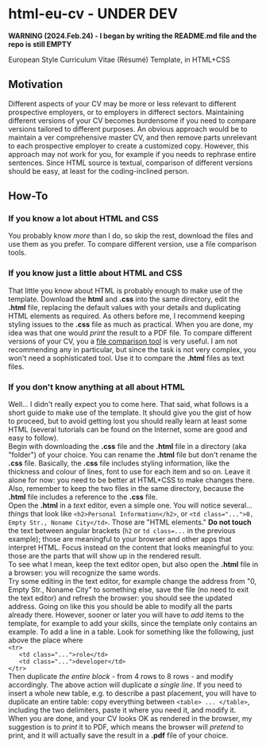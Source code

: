 # html-eu-cv - UNDER DEV
**WARNING (2024.Feb.24) - I began by writing the README.md file and the repo is still EMPTY**  
  
European Style Curriculum Vitae (Résumé) Template, in HTML+CSS

## Motivation
Different aspects of your CV may be more or less relevant to different prospective employers, or to employers in differect sectors. Maintaining different versions of your CV becomes burdensome if you need to compare versions tailored to different purposes.
An obvious approach would be to maintain a ver comprehensive master CV, and then remove parts unrelevant to each prospective employer to create a customized copy. However, this approach may not work for you, for example if you needs to rephrase entire sentences.
Since HTML source is textual, comparison of different versions should be easy, at least for the coding-inclined person.

## How-To
### If you know a lot about HTML and CSS
You probably know *more* than I do, so skip the rest, download the files and use them as you prefer. To compare different version, use a file comparison tools.
### If you know just a little about HTML and CSS
That little you know about HTML is probably enough to make use of the template. Download the **html** and **.css** into the same directory, edit the **.html** file, replacing the default values with your details and duplicating HTML elements as required. As others before me, I recommend keeping styling issues to the **.css** file as much as practical.
When you are done, my idea was that one would *print* the result to a PDF file.
To compare different versions of your CV, you a [file comparison tool](https://en.wikipedia.org/wiki/File_comparison) is very useful. I am not recommending any in particular, but since the task is not very complex, you won't need a sophisticated tool. Use it to compare the **.html** files as text files.
### If you don't know anything at all about HTML
Well... I didn't really expect you to come here. That said, what follows is a short guide to make use of the template. It should give you the gist of how to proceed, but to avoid getting lost you should really learn at least some HTML (several tutorials can be found on the Internet, some are good and easy to follow).  
Begin with downloading the **.css** file and the **.html** file in a directory (aka "folder") of your choice. You can rename the **.html** file but don't rename the **.css** file. Basically, the **.css** file includes styling information, like the thickness and colour of lines, font to use for each item and so on. Leave it alone for now: you need to be better at HTML+CSS to make changes there. Also, remember to keep the two files in the same directory, because the **.html** file includes a reference to the **.css** file.  
Open the **.html** in a *text* editor, even a simple one. You will notice several... *things* that look like `<h2>Personal Information</h2>`, or `<td class="...">0, Empty Str., Noname City</td>`. Those are "HTML elements." **Do not touch** the text between angular brackets (`h2` or `td class=...` in the previous example); those are meaningful to your browser and other apps that interpret HTML. Focus instead on the content that looks meaningful to you: those are the parts that will show up in the rendered result.  
To see what I mean, keep the text editor open, but also open the **.html** file in a browser: you will recognize the same words.  
Try some editing in the text editor, for example change the address from "0, Empty Str., Noname City" to something else, save the file (no need to exit the text editor) and refresh the browser: you should see the updated address. Going on like this you should be able to modify all the parts already there.
However, sooner or later you will have to *add* items to the template, for example to add your skills, since the template only contains an example.
To add a line in a table. Look for something like the following, just above the place where  
`<tr>`  
`   <td class="...">role</td>`  
`   <td class="...">developer</td>`  
`</tr>`  
Then duplicate *the entire block* - from 4 rows to 8 rows - and modify accordingly. The above action will duplicate *a single line*. If you need to insert a whole new table, e.g. to describe a past placement, you will have to duplicate an entire table: copy everything between `<table> ... </table>`, including the two delimiters, paste it where you need it, and modify it.  
When you are done, and your CV looks OK as rendered in the browser, my suggestion is to *print* it to PDF, which means the browser will *pretend* to print, and it will actually save the result in a **.pdf** file of your choice.
